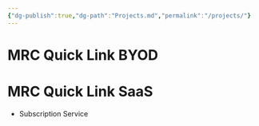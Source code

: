 ```yaml
---
{"dg-publish":true,"dg-path":"Projects.md","permalink":"/projects/"}
---
```


# MRC Quick Link BYOD

# MRC Quick Link SaaS
- Subscription Service